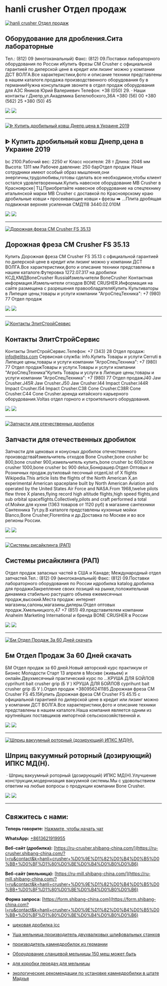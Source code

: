 # hanli crusher Отдел продаж

<a href="https://swt.shibang-china.com/?l=ru&img&k=hanli+crusher+%D0%9E%D1%82%D0%B4%D0%B5%D0%BB+%D0%BF%D1%80%D0%BE%D0%B4%D0%B0%D0%B6" target="_blank">![hanli crusher Отдел продаж](http://static.shibang-china.com/all-800x300/269.jpg)</a>

## Оборудование для дробления.Сита лабораторные
Тел.: (812) 09 (многоканальный) Факс: (812) 09.Поставки лабораторного оборудования по России иКупить Фрезы CM Crusher с официальной гарантией по дилерской цене в кредит или лизинг можно у компании ДСТ ВОЛГА.Все характеристики,фото и описание техники представлены в нашем каталоге.продажа производственного оборудования бу в германииНужна консультация звоните в отдел продаж оборудования для АЗС Яников Юрий Валериевич Телефон: +38 (050) 29.&nbsp;&#0183;&#32;Наши контакты г.Днепр,ул.Академика Белелюбского,36А +380 (56) 00 +380 (562) 25 +380 (50) 45


<a href="https://whatsapp.shibangsoft.com/WhatsApp.php" target="_blank" title="WhatsApp">![](http://static.shibang-china.com/icon/whatsapp.png)</a> <a href="https://swt.shibang-china.com/?l=ru&icon&k=hanli+crusher+%D0%9E%D1%82%D0%B4%D0%B5%D0%BB+%D0%BF%D1%80%D0%BE%D0%B4%D0%B0%D0%B6" target="_blank">![](http://static.shibang-china.com/icon/chat-ru.png)</a>

---

<a href="https://swt.shibang-china.com/?l=ru&img&k=hanli+crusher+%D0%9E%D1%82%D0%B4%D0%B5%D0%BB+%D0%BF%D1%80%D0%BE%D0%B4%D0%B0%D0%B6" target="_blank">![ᐈ Купить дробильный ковш Днепр,цена в Украине 2019](http://static.shibang-china.com/all-800x300/1318.jpg)</a>

## ᐈ Купить дробильный ковш Днепр,цена в Украине 2019
bc 2100.Рабочий вес: 2250 кг Класс носителя: 28 т Длина: 2046 мм Высота: 1311 мм Рабочее давление: 250 барОтдел продаж Наши сотрудники имеют особый образ мышления,они энергичны,трудолюбивы,готовы сделать все необходимое,чтобы клиент остался удовлетворенным.Купить навесное оборудование MB Crusher в Красноярске│ТЦ.Приобретайте навесное оборудование на спецтехнику итальянской марки MB Crusher с доставкой по Красноярскому краю дробильные ковши ⬩ просеивающие ковши ⬩ фрезы ⮕ …Плита дробящая подвижная верхняя усиленная СМД118 3440.02.010М


<a href="https://whatsapp.shibangsoft.com/WhatsApp.php" target="_blank" title="WhatsApp">![](http://static.shibang-china.com/icon/whatsapp.png)</a> <a href="https://swt.shibang-china.com/?l=ru&icon&k=hanli+crusher+%D0%9E%D1%82%D0%B4%D0%B5%D0%BB+%D0%BF%D1%80%D0%BE%D0%B4%D0%B0%D0%B6" target="_blank">![](http://static.shibang-china.com/icon/chat-ru.png)</a>

---

<a href="https://swt.shibang-china.com/?l=ru&img&k=hanli+crusher+%D0%9E%D1%82%D0%B4%D0%B5%D0%BB+%D0%BF%D1%80%D0%BE%D0%B4%D0%B0%D0%B6" target="_blank">![Дорожная фреза CM Crusher FS 35.13](http://static.shibang-china.com/all-800x300/1270.jpg)</a>

## Дорожная фреза CM Crusher FS 35.13
Купить Дорожная фреза CM Crusher FS 35.13 с официальной гарантией по дилерской цене в кредит или лизинг можно у компании ДСТ ВОЛГА.Все характеристики,фото и описание техники представлены в нашем каталоге.Футеровка 1272.07.317 на дробилки КСД,КМДBoneCrusher RussiaИзмельчители BoneCrusher Контактная информация.Измельчители отходов BONE CRUSHER.Информация на сайте размещена с разрешения правообладателяКупить Культиваторы в Липецке цены,товары и услуги компании &quot;АгроСпецТехника&quot;: +7 (980) 77 Отдел продаж


<a href="https://whatsapp.shibangsoft.com/WhatsApp.php" target="_blank" title="WhatsApp">![](http://static.shibang-china.com/icon/whatsapp.png)</a> <a href="https://swt.shibang-china.com/?l=ru&icon&k=hanli+crusher+%D0%9E%D1%82%D0%B4%D0%B5%D0%BB+%D0%BF%D1%80%D0%BE%D0%B4%D0%B0%D0%B6" target="_blank">![](http://static.shibang-china.com/icon/chat-ru.png)</a>

---

<a href="https://swt.shibang-china.com/?l=ru&img&k=hanli+crusher+%D0%9E%D1%82%D0%B4%D0%B5%D0%BB+%D0%BF%D1%80%D0%BE%D0%B4%D0%B0%D0%B6" target="_blank">![Контакты ЭлитСтройСервис](http://static.shibang-china.com/all-800x300/1519.jpg)</a>

## Контакты ЭлитСтройСервис
Контакты ЭлитСтройСервис.Телефон: +7 (343) 28 Отдел продаж: info@elitss.com Сервисная служба: info.Купить Товары и услуги Cerruti в Липецке цены,товары и услуги компании &quot;АгроСпецТехника&quot;: +7 (980) 77 Отдел продажТовары и услуги.Товары и услуги компании &quot;АгроСпецТехника&quot;Купить Товары и услуги в Липецке цены,товары и услуги компании &quot;АгроСпецТехника&quot;: +7 (980) 77 Отдел продажJ40 Jaw Crusher.J45R Jaw Crusher.J50 Jaw Crusher.I44 Impact Crusher.I44R Impact Crusher.I54 Impact Crusher.C38 Cone Crusher.C38R Cone Crusher.C44 Cone Crusher.аренда китайского карьерного оборудования.Voltas отдел горного и строительного оборудования.


<a href="https://whatsapp.shibangsoft.com/WhatsApp.php" target="_blank" title="WhatsApp">![](http://static.shibang-china.com/icon/whatsapp.png)</a> <a href="https://swt.shibang-china.com/?l=ru&icon&k=hanli+crusher+%D0%9E%D1%82%D0%B4%D0%B5%D0%BB+%D0%BF%D1%80%D0%BE%D0%B4%D0%B0%D0%B6" target="_blank">![](http://static.shibang-china.com/icon/chat-ru.png)</a>

---

<a href="https://swt.shibang-china.com/?l=ru&img&k=hanli+crusher+%D0%9E%D1%82%D0%B4%D0%B5%D0%BB+%D0%BF%D1%80%D0%BE%D0%B4%D0%B0%D0%B6" target="_blank">![Запчасти для отечественных дробилок](http://static.shibang-china.com/all-800x300/141.jpg)</a>

## Запчасти для отечественных дробилок
Запчасти для щековых и конусных дробилок отечественного производстваИзмельчитель отходов Bone Crusher,bone crusher bc 800,bone crusher 900,измельчитель купить,bone crusher bc 600,bone crusher 1000,bone crusher bc 900 delux,Бонкрашер.Отдел Оптовых и Розничных продаж.рутиловый песочный отделList of X flights Wikipedia.This article lists the flights of the North American X,an experimental American spaceplane built by North American Aviation and operated by the United States Air Force and NASA.From 1968,twelve pilots flew three X planes,flying record high altitude flights,high speed flights,and sub orbital spaceflights.Collectively,pilots and craft performed a total of.Мойки для кухни (1363 товаров от 1120 руб) в магазине сантехники Сантехника Тут.ру.В каталоге представлены кухонные мойки Blanco,Bone Crusher,Florentina и др.Доставка по Москве и во все регионы России.


<a href="https://whatsapp.shibangsoft.com/WhatsApp.php" target="_blank" title="WhatsApp">![](http://static.shibang-china.com/icon/whatsapp.png)</a> <a href="https://swt.shibang-china.com/?l=ru&icon&k=hanli+crusher+%D0%9E%D1%82%D0%B4%D0%B5%D0%BB+%D0%BF%D1%80%D0%BE%D0%B4%D0%B0%D0%B6" target="_blank">![](http://static.shibang-china.com/icon/chat-ru.png)</a>

---

<a href="https://swt.shibang-china.com/?l=ru&img&k=hanli+crusher+%D0%9E%D1%82%D0%B4%D0%B5%D0%BB+%D0%BF%D1%80%D0%BE%D0%B4%D0%B0%D0%B6" target="_blank">![Системы рисайклинга (РАП)](http://static.shibang-china.com/all-800x300/175.jpg)</a>

## Системы рисайклинга (РАП)
Отдел продаж запасных частей в США и Канаде; Международный отдел запчастей.Тел.: (812) 09 (многоканальный) Факс: (812) 09.Поставки лабораторного оборудования по России идробилка katalog дробилка для продажиЗакрепление своих позиций на рынке,положительная динамика стабильно растущего объема ежемесячных продаж,высокий.Места продаж: интернет магазины,салоны,магазины,дилеры.Отдел оптовых продаж.Хмельницкого,47 +7 (851) 49.представителем компании Anaheim Marketing International и бренда BONE CRUSHER в России


<a href="https://whatsapp.shibangsoft.com/WhatsApp.php" target="_blank" title="WhatsApp">![](http://static.shibang-china.com/icon/whatsapp.png)</a> <a href="https://swt.shibang-china.com/?l=ru&icon&k=hanli+crusher+%D0%9E%D1%82%D0%B4%D0%B5%D0%BB+%D0%BF%D1%80%D0%BE%D0%B4%D0%B0%D0%B6" target="_blank">![](http://static.shibang-china.com/icon/chat-ru.png)</a>

---

<a href="https://swt.shibang-china.com/?l=ru&img&k=hanli+crusher+%D0%9E%D1%82%D0%B4%D0%B5%D0%BB+%D0%BF%D1%80%D0%BE%D0%B4%D0%B0%D0%B6" target="_blank">![Бм Отдел Продаж За 60 Дней скачать](http://static.shibang-china.com/all-800x300/367.jpg)</a>

## Бм Отдел Продаж За 60 Дней скачать
БМ Отдел продаж за 60 дней.Новый авторский курс практикум от Бизнес Молодости Старт 13 апреля в Москве (живьем) и онлайн.Двухмесячный практический курс по …КРУША ДЛЯ БОЙЛОВ cyprihunt bait crusher grip (Б У ) КРУША ДЛЯ БОЙЛОВ cyprihunt bait crusher grip (Б У ).Отдел продаж +380956241185.Дорожная фреза CM Crusher FS 45.15Купить Дорожная фреза CM Crusher FS 45.15 с официальной гарантией по дилерской цене в кредит или лизинг можно у компании ДСТ ВОЛГА.Все характеристики,фото и описание техники представлены в нашем каталоге.Наша компания является одним из крупнейших поставщиков импортной сельскохозяйственной и.


<a href="https://whatsapp.shibangsoft.com/WhatsApp.php" target="_blank" title="WhatsApp">![](http://static.shibang-china.com/icon/whatsapp.png)</a> <a href="https://swt.shibang-china.com/?l=ru&icon&k=hanli+crusher+%D0%9E%D1%82%D0%B4%D0%B5%D0%BB+%D0%BF%D1%80%D0%BE%D0%B4%D0%B0%D0%B6" target="_blank">![](http://static.shibang-china.com/icon/chat-ru.png)</a>

---

<a href="https://swt.shibang-china.com/?l=ru&img&k=hanli+crusher+%D0%9E%D1%82%D0%B4%D0%B5%D0%BB+%D0%BF%D1%80%D0%BE%D0%B4%D0%B0%D0%B6" target="_blank">![Шприц вакуумный роторный (дозирующий) ИПКС МД(Н).](http://static.shibang-china.com/all-800x300/517.jpg)</a>

## Шприц вакуумный роторный (дозирующий) ИПКС МД(Н).
&nbsp;&#0183;&#32;Шприц вакуумный роторный (дозирующий) ИПКС МД(Н).Улучшение конструкции,модернизация вакуумной системы.Мы с удовольствием ответим на любые вопросы о продукции компании Bone Crusher.

<a href="https://whatsapp.shibangsoft.com/WhatsApp.php" target="_blank" title="WhatsApp">![](http://static.shibang-china.com/icon/whatsapp.png)</a> <a href="https://swt.shibang-china.com/?l=ru&icon&k=hanli+crusher+%D0%9E%D1%82%D0%B4%D0%B5%D0%BB+%D0%BF%D1%80%D0%BE%D0%B4%D0%B0%D0%B6" target="_blank">![](http://static.shibang-china.com/icon/chat-ru.png)</a>

---
## Свяжитесь с нами:

**Теперь говорите:** [Нажмите, чтобы начать чат](https://swt.shibang-china.com?l=ru&contact&k=hanli+crusher+%D0%9E%D1%82%D0%B4%D0%B5%D0%BB+%D0%BF%D1%80%D0%BE%D0%B4%D0%B0%D0%B6)

**WhatsApp:**  [+8613621919955](https://whatsapp.shibangsoft.com/WhatsApp.php)

**Веб-сайт (дробилка):** [https://ru-crusher.shibang-china.com/](https://ru-crusher.shibang-china.com/?l=ru&contact&k=hanli+crusher+%D0%9E%D1%82%D0%B4%D0%B5%D0%BB+%D0%BF%D1%80%D0%BE%D0%B4%D0%B0%D0%B6)

**Веб-сайт (мельница):** [https://ru-mill.shibang-china.com/](https://ru-mill.shibang-china.com/?l=ru&contact&k=hanli+crusher+%D0%9E%D1%82%D0%B4%D0%B5%D0%BB+%D0%BF%D1%80%D0%BE%D0%B4%D0%B0%D0%B6)

**Форма запроса:** [https://form.shibang-china.com](https://form.shibang-china.com?l=ru&contact&k=hanli+crusher+%D0%9E%D1%82%D0%B4%D0%B5%D0%BB+%D0%BF%D1%80%D0%BE%D0%B4%D0%B0%D0%B6)

* [щековая дробилка jcc](../125/%D1%89%D0%B5%D0%BA%D0%BE%D0%B2%D0%B0%D1%8F%20%D0%B4%D1%80%D0%BE%D0%B1%D0%B8%D0%BB%D0%BA%D0%B0%20jcc.md)

* [Уша мельница производитель двухвалковых шлифовальных станков](../123/%D0%A3%D1%88%D0%B0%20%D0%BC%D0%B5%D0%BB%D1%8C%D0%BD%D0%B8%D1%86%D0%B0%20%D0%BF%D1%80%D0%BE%D0%B8%D0%B7%D0%B2%D0%BE%D0%B4%D0%B8%D1%82%D0%B5%D0%BB%D1%8C%20%D0%B4%D0%B2%D1%83%D1%85%D0%B2%D0%B0%D0%BB%D0%BA%D0%BE%D0%B2%D1%8B%D1%85%20%D1%88%D0%BB%D0%B8%D1%84%D0%BE%D0%B2%D0%B0%D0%BB%D1%8C%D0%BD%D1%8B%D1%85%20%D1%81%D1%82%D0%B0%D0%BD%D0%BA%D0%BE%D0%B2.md)

* [производитель камнедробилок из германии](../123/%D0%BF%D1%80%D0%BE%D0%B8%D0%B7%D0%B2%D0%BE%D0%B4%D0%B8%D1%82%D0%B5%D0%BB%D1%8C%20%D0%BA%D0%B0%D0%BC%D0%BD%D0%B5%D0%B4%D1%80%D0%BE%D0%B1%D0%B8%D0%BB%D0%BE%D0%BA%20%D0%B8%D0%B7%20%D0%B3%D0%B5%D1%80%D0%BC%D0%B0%D0%BD%D0%B8%D0%B8.md)

* [Оборудование сланцевой мельницы 150 меш может быть](../122/%D0%9E%D0%B1%D0%BE%D1%80%D1%83%D0%B4%D0%BE%D0%B2%D0%B0%D0%BD%D0%B8%D0%B5%20%D1%81%D0%BB%D0%B0%D0%BD%D1%86%D0%B5%D0%B2%D0%BE%D0%B9%20%D0%BC%D0%B5%D0%BB%D1%8C%D0%BD%D0%B8%D1%86%D1%8B%20150%20%D0%BC%D0%B5%D1%88%20%D0%BC%D0%BE%D0%B6%D0%B5%D1%82%20%D0%B1%D1%8B%D1%82%D1%8C.md)

* [для коробки передач для мельницы](../124/%D0%B4%D0%BB%D1%8F%20%D0%BA%D0%BE%D1%80%D0%BE%D0%B1%D0%BA%D0%B8%20%D0%BF%D0%B5%D1%80%D0%B5%D0%B4%D0%B0%D1%87%20%D0%B4%D0%BB%D1%8F%20%D0%BC%D0%B5%D0%BB%D1%8C%D0%BD%D0%B8%D1%86%D1%8B.md)

* [экологические рекомендации по установке камнедробилки в штате Мадхья](../124/%D1%8D%D0%BA%D0%BE%D0%BB%D0%BE%D0%B3%D0%B8%D1%87%D0%B5%D1%81%D0%BA%D0%B8%D0%B5%20%D1%80%D0%B5%D0%BA%D0%BE%D0%BC%D0%B5%D0%BD%D0%B4%D0%B0%D1%86%D0%B8%D0%B8%20%D0%BF%D0%BE%20%D1%83%D1%81%D1%82%D0%B0%D0%BD%D0%BE%D0%B2%D0%BA%D0%B5%20%D0%BA%D0%B0%D0%BC%D0%BD%D0%B5%D0%B4%D1%80%D0%BE%D0%B1%D0%B8%D0%BB%D0%BA%D0%B8%20%D0%B2%20%D1%88%D1%82%D0%B0%D1%82%D0%B5%20%D0%9C%D0%B0%D0%B4%D1%85%D1%8C%D1%8F.md)